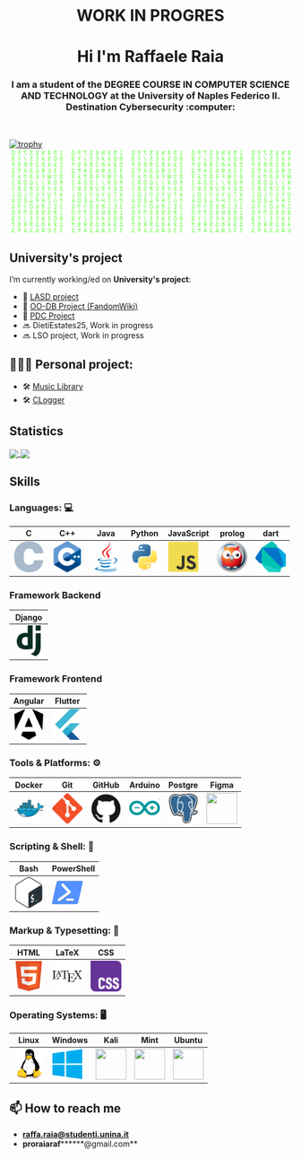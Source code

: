 <h1 align="center">WORK IN PROGRES</h1>

<h1 align="center">Hi I'm Raffaele Raia</h1>
<h3 align="center">I am a student of the DEGREE COURSE IN COMPUTER SCIENCE AND TECHNOLOGY at the University of Naples Federico II. Destination Cybersecurity :computer: </h3>

<p align="left"> <a href="https://twitter.com/" target="blank"><img src="https://img.shields.io/twitter/follow/?logo=twitter&style=for-the-badge" alt="" /></a> </p>

[![trophy](https://github-profile-trophy.vercel.app/?username=GoldStygian&rank=SECRET,SSS,SS,S,AAA,AA,A,B,C&column=-1&theme=nord&no-bg=true&no-frame=true)](https://github.com/ryo-ma/github-profile-trophy)
[![Matrix SVG](asset/matrix.svg)](asset/matrix.svg)
## University's project
I’m currently working/ed on **University's project**:
- 🚀 [LASD project](https://github.com/GoldStygian/Project_Laboratory_of_Algorithms_and_DataStructure.git)
- 🚀 [OO-DB Project (FandomWiki)](https://github.com/GoldStygian/ProgettoOO.git)
- 🚀 [PDC Project](https://github.com/GoldStygian/Project_Parallel-And_Distribuited_Computing)
- 🔜 DietiEstates25, Work in progress
- 🔜 LSO project, Work in progress

## 🧑🏻‍💻 Personal project:
- 🛠️ [Music Library](https://github.com/GoldStygian/Music_library.git)
- 🛠️ [CLogger](https://github.com/GoldStygian/CLogger)

## Statistics

<a href="https://github.com/anuraghazra/github-readme-stats">
  <img height=200 align="center" src="https://github-readme-stats.vercel.app/api/top-langs/?username=GoldStygian&layout=compact&theme=radical" />
</a>
<a href="https://github.com/anuraghazra/convoychat">
  <img height=200 align="center" src="https://github-readme-stats.vercel.app/api?username=GoldStygian&show_icons=true&theme=radical&card_width=220" />
</a><br>

## Skills

### Languages: 💻
| C | C++ | Java | Python | JavaScript | prolog | dart|
|-|-|-|-|-|-|-|
| <img src="https://github.com/devicons/devicon/blob/master/icons/c/c-original.svg" width="55" height="55"/> | <img src="https://github.com/devicons/devicon/blob/master/icons/cplusplus/cplusplus-original.svg" width="55" height="55"/> | <img src="https://github.com/devicons/devicon/blob/master/icons/java/java-original.svg" width="55" height="55"/> | <img src="https://github.com/devicons/devicon/blob/master/icons/python/python-original.svg" title="Python" alt="Python" width="55" height="55"/> | <img src="https://github.com/devicons/devicon/blob/master/icons/javascript/javascript-original.svg" width="55" height="55"/> | <img src="https://github.com/devicons/devicon/blob/master/icons/prolog/prolog-original.svg" width="55" height="55"/> | <img src="https://github.com/devicons/devicon/blob/master/icons/dart/dart-original.svg" width="55" height="55"/>

### Framework Backend
| Django |
|--------|
|<img src="https://github.com/devicons/devicon/blob/master/icons/django/django-plain.svg" width="55" height="55"/>|

### Framework Frontend
| Angular | Flutter |
|--------|---------|
|<img src="https://github.com/devicons/devicon/blob/master/icons/angular/angular-plain.svg" width="55" height="55"/>|<img src="https://github.com/devicons/devicon/blob/master/icons/flutter/flutter-original.svg" width="55" height="55"/>|

### Tools & Platforms: ⚙️
| Docker | Git | GitHub | Arduino | Postgre | Figma |
|--------|-----|--------|---------|---------|-------|
| <img src="https://github.com/devicons/devicon/blob/master/icons/docker/docker-original.svg" width="55" height="55"/> | <img src="https://github.com/devicons/devicon/blob/master/icons/git/git-original.svg" width="55" height="55"/> | <img src="https://github.com/devicons/devicon/blob/master/icons/github/github-original.svg" width="55" height="55"/> | <img src="https://github.com/devicons/devicon/blob/master/icons/arduino/arduino-original.svg" width="55" height="55"/> | <img src="https://github.com/devicons/devicon/blob/master/icons/postgresql/postgresql-original.svg" width="55" height="55"/> | <img src="https://skillicons.dev/icons?i=figma" width="55" height="55"/>

### Scripting & Shell: 📜
| Bash | PowerShell |
|------|------------|
| <img src="https://github.com/devicons/devicon/blob/master/icons/bash/bash-original.svg" width="55" height="55"/> | <img src="https://github.com/devicons/devicon/blob/master/icons/powershell/powershell-original.svg" width="55" height="55"/> |

### Markup & Typesetting: 📄
| HTML | LaTeX | CSS |
|------|-------|-----|
| <img src="https://github.com/devicons/devicon/blob/master/icons/html5/html5-original.svg" width="55" height="55"/> | <img src="https://github.com/devicons/devicon/blob/master/icons/latex/latex-original.svg" width="55" height="55"/> | [<img src="https://github.com/devicons/devicon/blob/master/icons/css/css-original.svg" width="55" height="55"/>](https://github.com/devicons/devicon/blob/master/icons/css3/css3-original.svg)|

### Operating Systems: 🖥️
| Linux | Windows | Kali | Mint | Ubuntu |
|-------|---------|------------|------------|--------|
| <img src="https://github.com/devicons/devicon/blob/master/icons/linux/linux-original.svg" title="Linux" alt="Linux" width="55" height="55"/> | <img src="https://github.com/devicons/devicon/blob/master/icons/windows8/windows8-original.svg" title="Windows" alt="Windows" width="55" height="55"/> | <img src="https://skillicons.dev/icons?i=kali" width="55" height="55"/> | <img src="https://skillicons.dev/icons?i=mint" width="55" height="55"/> | <img src="https://skillicons.dev/icons?i=ubuntu" width="55" height="55"/>

## 📫 How to reach me 
- **raffa.raia@studenti.unina.it**
- **proraiaraf********@gmail.com**
